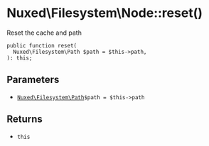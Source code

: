 # Nuxed\\Filesystem\\Node::reset()




Reset the cache and path




``` Hack
public function reset(
  Nuxed\Filesystem\Path $path = $this->path,
): this;
```




## Parameters




+ [` Nuxed\Filesystem\Path `](<class.Nuxed.Filesystem.Path.md>)`` $path = $this->path ``




## Returns




* ` this `